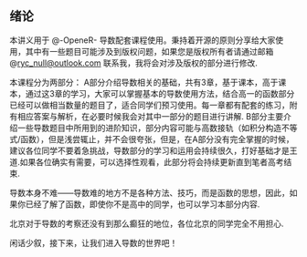 ## 绪论

本讲义用于 @-OpeneR- 导数配套课程使用。秉持着开源的原则分享给大家使用，其中有一些题目可能涉及到版权问题，如果您是版权所有者请通过邮箱@ryc_null@outlook.com 联系我，我将会对涉及版权的部分进行修改.

本课程分为两部分：
A部分介绍导数相关的基础，共有3章，基于课本，高于课本，通过这3章的学习，大家可以掌握基本的导数使用方法，结合高一的函数部分已经可以做相当数量的题目了，适合同学们预习使用。每一章都有配套的练习，附有相应答案与解析，在必要时候我会对其中一部分的题目进行讲解.
B部分主要介绍一些导数题目中所用到的进阶知识，部分内容可能与高数接轨（如积分构造不等式/函数），但是浅尝辄止，并不会很夸张，但是，在A部分没有完全掌握的时候，建议各位同学不要着急挑战，导数部分的学习和运用会持续很久，打好基础才是王道.如果各位确实有需要，可以选择性观看，此部分将会持续更新直到笔者高考结束.

导数本身不难——导数难的地方不是各种方法、技巧，而是函数的思想，因此，如果你已经了解了函数，即使你不是高中的同学，也可以学习本部分内容.

北京对于导数的考察还没有到那么癫狂的地位，各位北京的同学完全不用担心.

闲话少叙，接下来，让我们进入导数的世界吧！
